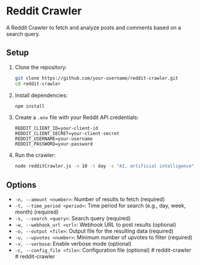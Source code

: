 # Reddit Crawler

A Reddit Crawler to fetch and analyze posts and comments based on a search query.

## Setup

1. Clone the repository:
    ```sh
    git clone https://github.com/your-username/reddit-crawler.git
    cd reddit-crawler
    ```

2. Install dependencies:
    ```sh
    npm install
    ```

3. Create a `.env` file with your Reddit API credentials:
    ```plaintext
    REDDIT_CLIENT_ID=your-client-id
    REDDIT_CLIENT_SECRET=your-client-secret
    REDDIT_USERNAME=your-username
    REDDIT_PASSWORD=your-password
    ```

4. Run the crawler:
    ```sh
    node redditCrawler.js -n 10 -t day -s "AI, artificial intelligence" -o output.json -u 5 -w "http://localhost:5678/webhook/ssm-twitter-in" -v
    ```

## Options

- `-n, --amount <number>`: Number of results to fetch (required)
- `-t, --time_period <period>`: Time period for search (e.g., day, week, month) (required)
- `-s, --search <query>`: Search query (required)
- `-w, --webhook_url <url>`: Webhook URL to post results (optional)
- `-o, --output <file>`: Output file for the resulting data (required)
- `-u, --upvotes <number>`: Minimum number of upvotes to filter (required)
- `-v, --verbose`: Enable verbose mode (optional)
- `-c, --config_file <file>`: Configuration file (optional)
#   r e d d i t - c r a w l e r  
 #   r e d d i t - c r a w l e r  
 